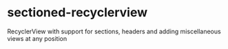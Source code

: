 # sectioned-recyclerview
RecyclerView with support for sections, headers and adding miscellaneous views at any position
